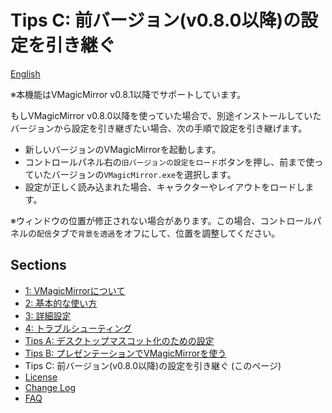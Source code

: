 
# Tips C: 前バージョン(v0.8.0以降)の設定を引き継ぐ

[English](./en_tips_load_prev_setting.html)

※本機能はVMagicMirror v0.8.1以降でサポートしています。

もしVMagicMirror v0.8.0以降を使っていた場合で、別途インストールしていたバージョンから設定を引き継ぎたい場合、次の手順で設定を引き継げます。

* 新しいバージョンのVMagicMirrorを起動します。
* コントロールパネル右の`旧バージョンの設定をロード`ボタンを押し、前まで使っていたバージョンの`VMagicMirror.exe`を選択します。
* 設定が正しく読み込まれた場合、キャラクターやレイアウトをロードします。

※ウィンドウの位置が修正されない場合があります。この場合、コントロールパネルの`配信`タブで`背景を透過`をオフにして、位置を調整してください。


## Sections

* [1: VMagicMirrorについて](./index.html)
* [2: 基本的な使い方](./get_started.html)
* [3: 詳細設定](./about_settings.html)
* [4: トラブルシューティング](./troubleshooting.html)
* [Tips A: デスクトップマスコット化のための設定](./tips_desktop_mascot.html)
* [Tips B: プレゼンテーションでVMagicMirrorを使う](./tips_presentation.html)
* Tips C: 前バージョン(v0.8.0以降)の設定を引き継ぐ (このページ)
* [License](./about_license.html)
* [Change Log](./changelog.html)
* [FAQ](./en_frequently_asked_questions.html)
